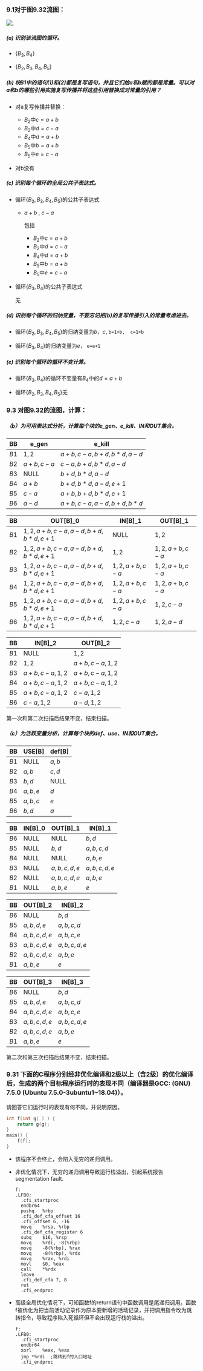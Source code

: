 ### 9.1对于图9.32流图： 

![,](https://data.educoder.net/api/attachments/1486526)

##### (a) 识别该流图的循环。

* $\{B_3,B_4\}$

* $\{B_2,B_3,B_4,B_5\}$

##### (b) 块B1中的语句(1)和(2)都是复写语句，并且它们给a和b赋的都是常量。可以对a和b的哪些引用实施复写传播并将这些引用替换成对常量的引用？

* 对a复写传播并替换：
  * $B_2$中$c=a+b$    
  * $B_2$中$d=c-a$ 
  * $B_4$中$d=a+b$
  * $B_5$中$b=a+b$ 
  * $B_5$中$e=c-a$

* 对b没有

##### (c) 识别每个循环的全局公共子表达式。

* 循环$\{B_2,B_3,B_4,B_5\}$的公共子表达式
  * $a+b$ , $c-a$

    包括

    * $B_2$中$c=a+b$    
    * $B_2$中$d=c-a$ 
    * $B_4$中$d=a+b$
    * $B_5$中$b=a+b$ 
    * $B_5$中$e=c-a$

* 循环$\{B_3,B_4\}$的公共子表达式

  无

##### (d) 识别每个循环的归纳变量，不要忘记把(b)的复写传播引入的常量考虑进去。

* 循环$\{B_2,B_3,B_4,B_5\}$的归纳变量为$b，c$,  `b=1+b,  c=1+b`

* 循环$\{B_3,B_4\}$的归纳变量为$e$， `e=e+1`

##### (e) 识别每个循环的循环不变计算。 

* 循环$\{B_3,B_4\}$的循环不变量有$B_4$中的$d=a+b$

* 循环$\{B_2,B_3,B_4,B_5\}$无



### 9.3 对图9.32的流图，计算： 

##### （b）为可用表达式分析，计算每个块的e_gen、e_kill、IN和OUT集合。 

| BB   | e_gen     | e_kill                |
| :--- | --------- | --------------------- |
| $B1$ | $1,2$     | $a+b,c-a,b+d,b*d,a-d$ |
| $B2$ | $a+b,c-a$ | $c-a,b+d,b*d,a-d$     |
| $B3$ | NULL      | $b+d,b*d,a-d$         |
| $B4$ | $a+b$     | $b+d,b*d,a-d,e+1$     |
| $B5$ | $c-a$     | $a+b,b+d,b*d,e+1$     |
| $B6$ | $a-d$     | $a+b,c-a,a-d,b+d,b*d$ |

| BB   | OUT[B]_0                      | IN[B]_1       | OUT[B]_1      |
| ---- | ----------------------------- | ------------- | ------------- |
| $B1$ | $1,2,a+b,c-a,a-d,b+d,b*d,e+1$ | NULL          | $1,2$         |
| $B2$ | $1,2,a+b,c-a,a-d,b+d,b*d,e+1$ | $1,2$         | $1,2,a+b,c-a$ |
| $B3$ | $1,2,a+b,c-a,a-d,b+d,b*d,e+1$ | $1,2,a+b,c-a$ | $1,2,a+b,c-a$ |
| $B4$ | $1,2,a+b,c-a,a-d,b+d,b*d,e+1$ | $1,2,a+b,c-a$ | $1,2,a+b,c-a$ |
| $B5$ | $1,2,a+b,c-a,a-d,b+d,b*d,e+1$ | $1,2,a+b,c-a$ | $1,2,c-a$     |
| $B6$ | $1,2,a+b,c-a,a-d,b+d,b*d,e+1$ | $1,2,c-a$     | $1,2,a-d$     |

| BB   | IN[B]_2       | OUT[B]_2      |
| ---- | ------------- | ------------- |
| $B1$ | NULL          | $1,2$         |
| $B2$ | $1,2$         | $a+b,c-a,1,2$ |
| $B3$ | $a+b,c-a,1,2$ | $a+b,c-a,1,2$ |
| $B4$ | $a+b,c-a,1,2$ | $a+b,c-a,1,2$ |
| $B5$ | $a+b,c-a,1,2$ | $c-a,1,2$     |
| $B6$ | $c-a,1,2$     | $a-d,1,2$     |

第一次和第二次扫描后结果不变，结束扫描。

##### （c）为活跃变量分析，计算每个块的def、use、IN和OUT集合。

| BB   | USE[B]  | def[B] |
| ---- | ------- | ------ |
| $B1$ | NULL    | $a,b$  |
| $B2$ | $a,b$   | $c,d$  |
| $B3$ | $b,d$   | NULL   |
| $B4$ | $a,b,e$ | $d$    |
| $B5$ | $a,b,c$ | $e$    |
| $B6$ | $b,d$   | $a$    |

| BB   | IN[B]_0 | OUT[B]_1    | IN[B]_1     |
| ---- | ------- | ----------- | ----------- |
| $B6$ | NULL    | NULL        | $b,d$       |
| $B5$ | NULL    | $b,d$       | $a,b,c,d$   |
| $B4$ | NULL    | NULL        | $a,b,e$     |
| $B3$ | NULL    | $a,b,c,d,e$ | $a,b,c,d,e$ |
| $B2$ | NULL    | $a,b,c,d,e$ | $a,b,e$     |
| $B1$ | NULL    | $a,b,e$     | $e$         |

| BB   | OUT[B]_2    | IN[B]_2     |
| ---- | ----------- | ----------- |
| $B6$ | NULL        | $b,d$       |
| $B5$ | $a,b,d,e$   | $a,b,c,d$   |
| $B4$ | $a,b,c,d,e$ | $a,b,c,e$   |
| $B3$ | $a,b,c,d,e$ | $a,b,c,d,e$ |
| $B2$ | $a,b,c,d,e$ | $a,b,e$     |
| $B1$ | $a,b,e$     | $e$         |

| BB   | OUT[B]_3    | IN[B]_3     |
| ---- | ----------- | ----------- |
| $B6$ | NULL        | $b,d$       |
| $B5$ | $a,b,d,e$   | $a,b,c,d$   |
| $B4$ | $a,b,c,d,e$ | $a,b,c,e$   |
| $B3$ | $a,b,c,d,e$ | $a,b,c,d,e$ |
| $B2$ | $a,b,c,d,e$ | $a,b,e$     |
| $B1$ | $a,b,e$     | $e$         |

第二次和第三次扫描后结果不变，结束扫描。



### 9.31 下面的C程序分别经非优化编译和2级以上（含2级）的优化编译后，生成的两个目标程序运行时的表现不同（编译器是GCC: (GNU)  7.5.0  (Ubuntu 7.5.0-3ubuntu1~18.04)）。

请回答它们运行时的表现有何不同，并说明原因。        

```c
int f(int g( ) ) {
	return g(g);
}        
main() {
	f(f);        
}
```

* 该程序不会终止，会陷入无穷的递归调用。

* 非优化情况下，无穷的递归调用导致运行栈溢出，引起系统报告segmentation fault.

  ```assembly
  f:
  .LFB0:
  	.cfi_startproc
  	endbr64
  	pushq	%rbp
  	.cfi_def_cfa_offset 16
  	.cfi_offset 6, -16
  	movq	%rsp, %rbp
  	.cfi_def_cfa_register 6
  	subq	$16, %rsp
  	movq	%rdi, -8(%rbp)
  	movq	-8(%rbp), %rax
  	movq	-8(%rbp), %rdx
  	movq	%rax, %rdi
  	movl	$0, %eax
  	call	*%rdx
  	leave
  	.cfi_def_cfa 7, 8
  	ret
  	.cfi_endproc
  ```

* 高级全局优化情况下，可知函数f的return语句中函数调用是尾递归调用。函数f被优化为把当前活动记录作为原本要新增的活动记录，并把调用指令改为跳转指令，导致程序陷入死循环但不会出现运行栈的溢出。

  ```assembly
  f:
  .LFB0:
  	.cfi_startproc
  	endbr64
  	xorl	%eax, %eax
  	jmp	*%rdi  ;跳转到f的入口地址
  	.cfi_endproc
  ```

  

